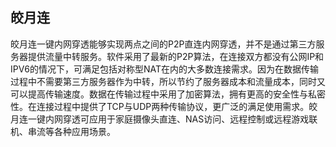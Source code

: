 ## 皎月连

皎月连一键内网穿透能够实现两点之间的P2P直连内网穿透，并不是通过第三方服务器提供流量中转服务。软件采用了最新的P2P算法，在连接双方都没有公网IP和IPV6的情况下，可满足包括对称型NAT在内的大多数连接需求。因为在数据传输过程中不需要第三方服务器作为中转，所以节约了服务器成本和流量成本，同时又可以提高传输速度。数据在传输过程中采用了加密算法，拥有更高的安全性与私密性。在连接过程中提供了TCP与UDP两种传输协议，更广泛的满足使用需求。皎月连一键内网穿透可应用于家庭摄像头直连、NAS访问、远程控制或远程游戏联机、串流等各种应用场景。